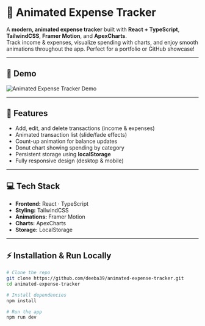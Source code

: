 # 💸 Animated Expense Tracker

A **modern, animated expense tracker** built with **React + TypeScript**, **TailwindCSS**, **Framer Motion**, and **ApexCharts**.  
Track income & expenses, visualize spending with charts, and enjoy smooth animations throughout the app. Perfect for a portfolio or GitHub showcase!

---

## 🎥 Demo

![Animated Expense Tracker Demo](https://via.placeholder.com/800x400?text=Demo+GIF+Here)

---

## 🚀 Features

- Add, edit, and delete transactions (income & expenses)  
- Animated transaction list (slide/fade effects)  
- Count-up animation for balance updates  
- Donut chart showing spending by category  
- Persistent storage using **localStorage**  
- Fully responsive design (desktop & mobile)  

---

## 💻 Tech Stack

- **Frontend:** React · TypeScript  
- **Styling:** TailwindCSS  
- **Animations:** Framer Motion  
- **Charts:** ApexCharts  
- **Storage:** LocalStorage  

---

## ⚡ Installation & Run Locally

```bash
# Clone the repo
git clone https://github.com/deeba39/animated-expense-tracker.git
cd animated-expense-tracker

# Install dependencies
npm install

# Run the app
npm run dev


